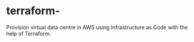 # terraform-
Provision virtual data centre in AWS using Infrastructure as Code with the help of Terraform.
